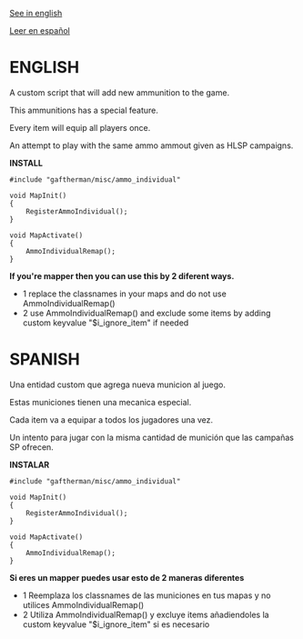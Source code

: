 [See in english](#english)

[Leer en español](#spanish)

# ENGLISH

A custom script that will add new ammunition to the game.

This ammunitions has a special feature.

Every item will equip all players once.

An attempt to play with the same ammo ammout given as HLSP campaigns.

**INSTALL**
```angelscript
#include "gaftherman/misc/ammo_individual"

void MapInit()
{
	RegisterAmmoIndividual();
}

void MapActivate()
{
	AmmoIndividualRemap();
}
```

**If you're mapper then you can use this by 2 diferent ways.**
	
- 1 replace the classnames in your maps and do not use AmmoIndividualRemap()
- 2 use AmmoIndividualRemap() and exclude some items by adding custom keyvalue "$i_ignore_item" if needed

# SPANISH

Una entidad custom que agrega nueva municion al juego.

Estas municiones tienen una mecanica especial.

Cada item va a equipar a todos los jugadores una vez.

Un intento para jugar con la misma cantidad de munición que las campañas SP ofrecen.

**INSTALAR**
```angelscript
#include "gaftherman/misc/ammo_individual"

void MapInit()
{
	RegisterAmmoIndividual();
}

void MapActivate()
{
	AmmoIndividualRemap();
}
```

**Si eres un mapper puedes usar esto de 2 maneras diferentes**

- 1 Reemplaza los classnames de las municiones en tus mapas y no utilices AmmoIndividualRemap()
- 2 Utiliza AmmoIndividualRemap() y excluye items añadiendoles la custom keyvalue "$i_ignore_item" si es necesario